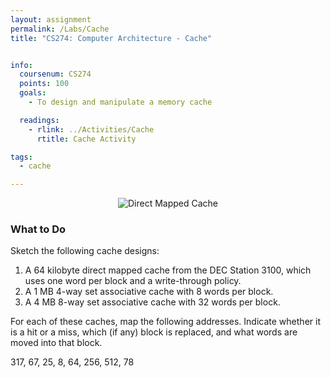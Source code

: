 ```yaml
---
layout: assignment
permalink: /Labs/Cache
title: "CS274: Computer Architecture - Cache"


info:
  coursenum: CS274
  points: 100
  goals:
    - To design and manipulate a memory cache

  readings:
    - rlink: ../Activities/Cache
      rtitle: Cache Activity

tags:
  - cache

---
```


<div align="center">
<img src="https://i.stack.imgur.com/bRqNc.png" alt="Direct Mapped Cache">
</div>

### What to Do

Sketch the following cache designs:

1. A 64 kilobyte direct mapped cache from the DEC Station 3100, which uses one word per block and a write-through policy.
2. A 1 MB 4-way set associative cache with 8 words per block.
3. A 4 MB 8-way set associative cache with 32 words per block.

For each of these caches, map the following addresses.  Indicate whether it is a hit or a miss, which (if any) block is replaced, and what words are moved into that block.

317, 67, 25, 8, 64, 256, 512, 78